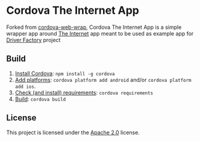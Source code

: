 # Cordova The Internet App

Forked from [cordova-web-wrap](https://github.com/q-m/cordova-web-wrap), Cordova The Internet App is a simple wrapper 
app around [The Internet](https://the-internet.herokuapp.com) app meant to be used as example app for [Driver Factory](https://github.com/letsrokk/driver-factory)
project   

## Build

1. [Install Cordova](http://cordova.apache.org/docs/en/latest/guide/cli/index.html): `npm install -g cordova`
2. [Add platforms](https://cordova.apache.org/docs/en/latest/guide/cli/index.html#add-platforms): `cordova platform add android` and/or `cordova platform add ios`.
3. [Check (and install) requirements](https://cordova.apache.org/docs/en/latest/guide/cli/index.html#install-pre-requisites-for-building): `cordova requirements`
4. [Build](https://cordova.apache.org/docs/en/latest/guide/cli/index.html#build-the-app): `cordova build`

## License

This project is licensed under the [Apache 2.0](LICENSE.md) license.
